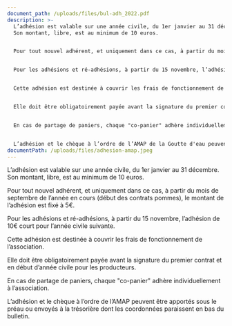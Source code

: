 ```yaml
---
document_path: /uploads/files/bul-adh_2022.pdf
description: >-
  L’adhésion est valable sur une année civile, du 1er janvier au 31 décembre.
  Son montant, libre, est au minimum de 10 euros.


  Pour tout nouvel adhérent, et uniquement dans ce cas, à partir du mois de septembre de l’année en cours (début des contrats pommes), le montant de l’adhésion est fixé à 5€.


  Pour les adhésions et ré-adhésions, à partir du 15 novembre, l’adhésion de 10€ court pour l’année civile suivante.


  Cette adhésion est destinée à couvrir les frais de fonctionnement de l’association.


  Elle doit être obligatoirement payée avant la signature du premier contrat et en début d’année civile pour les producteurs.


  En cas de partage de paniers, chaque "co-panier" adhère individuellement à l’association.


  L’adhésion et le chèque à l’ordre de l’AMAP de la Goutte d'eau peuvent être apportés sous le préau ou envoyés à la trésorière dont les coordonnées paraissent en bas du bulletin.
documentPath: /uploads/files/adhesion-amap.jpeg
---
```


L’adhésion est valable sur une année civile, du 1er janvier au 31 décembre.
Son montant, libre, est au minimum de 10 euros.

Pour tout nouvel adhérent, et uniquement dans ce cas, à partir du mois de septembre de l’année en cours (début des contrats pommes), le montant de l’adhésion est fixé à 5€.

Pour les adhésions et ré-adhésions, à partir du 15 novembre, l’adhésion de 10€ court pour l’année civile suivante.

Cette adhésion est destinée à couvrir les frais de fonctionnement de l’association.

Elle doit être obligatoirement payée avant la signature du premier contrat et en début d’année civile pour les producteurs.

En cas de partage de paniers, chaque "co-panier" adhère individuellement à l’association.

L’adhésion et le chèque à l’ordre de l’AMAP peuvent être apportés sous le préau ou envoyés à la trésorière dont les coordonnées paraissent en bas du bulletin.
